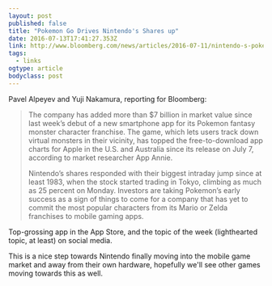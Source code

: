 ```yaml
---
layout: post 
published: false 
title: "Pokemon Go Drives Nintendo's Shares up" 
date: 2016-07-13T17:41:27.353Z 
link: http://www.bloomberg.com/news/articles/2016-07-11/nintendo-s-pokemon-hit-gives-early-taste-of-smartphone-success 
tags:
  - links
ogtype: article 
bodyclass: post 
---
```


Pavel Alpeyev and Yuji Nakamura, reporting for Bloomberg:

> The company has added more than $7 billion in market value since last week’s debut of a new smartphone app for its Pokemon fantasy monster character franchise. The game, which lets users track down virtual monsters in their vicinity, has topped the free-to-download app charts for Apple in the U.S. and Australia since its release on July 7, according to market researcher App Annie.
> 
> Nintendo’s shares responded with their biggest intraday jump since at least 1983, when the stock started trading in Tokyo, climbing as much as 25 percent on Monday. Investors are taking Pokemon’s early success as a sign of things to come for a company that has yet to commit the most popular characters from its Mario or Zelda franchises to mobile gaming apps.

Top-grossing app in the App Store, and the topic of the week (lighthearted topic, at least) on social media.

This is a nice step towards Nintendo finally moving into the mobile game market and away from their own hardware, hopefully we'll see other games moving towards this as well.